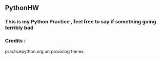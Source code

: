 ## PythonHW

### This is my Python Practice , feel free to say if something going terribly bad
### Credits :
practicepython.org on providing the ex.
